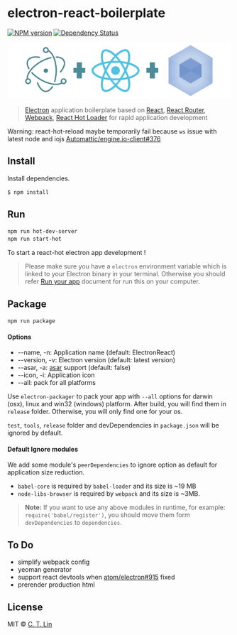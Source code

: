 # electron-react-boilerplate

[![NPM version][npm-image]][npm-url]
[![Dependency Status][david_img]][david_site]

![](./erb-logo.png)

> [Electron](http://electron.atom.io/) application boilerplate based on [React](https://facebook.github.io/react/), [React Router](http://rackt.github.io/react-router/), [Webpack](http://webpack.github.io/docs/), [React Hot Loader](http://gaearon.github.io/react-hot-loader/) for rapid application development

Warning: react-hot-reload maybe temporarily fail because `ws` issue with latest node and iojs   [Automattic/engine.io-client#376](https://github.com/Automattic/engine.io-client/issues/376)

## Install

Install dependencies.

```bash
$ npm install
```

## Run

```bash
npm run hot-dev-server
npm run start-hot
```

To start a react-hot electron app development !

> Please make sure you have a `electron` environment variable which is linked to your Electron binary in your terminal. Otherwise you should refer [Run your app](https://github.com/atom/electron/blob/master/docs/tutorial/quick-start.md#run-your-app) document for run this on your computer.

## Package

```
npm run package
```

#### Options

- --name, -n: Application name (default: ElectronReact)
- --version, -v: Electron version (default: latest version)
- --asar, -a: [asar](https://github.com/atom/asar) support (default: false)
- --icon, -i: Application icon
- --all: pack for all platforms

Use `electron-packager` to pack your app with `--all` options for darwin (osx), linux and win32 (windows) platform. After build, you will find them in `release` folder. Otherwise, you will only find one for your os.

`test`, `tools`, `release` folder and devDependencies in `package.json` will be ignored by default.

#### Default Ignore modules

We add some module's `peerDependencies` to ignore option as default for application size reduction.

- `babel-core` is required by `babel-loader` and its size is ~19 MB
- `node-libs-browser` is required by `webpack` and its size is ~3MB.

> **Note:** If you want to use any above modules in runtime, for example: `require('babel/register')`, you should move them form `devDependencies` to `dependencies`.

## To Do

- simplify webpack config
- yeoman generator
- support react devtools when [atom/electron#915](https://github.com/atom/electron/issues/915) fixed
- prerender production html

## License
MIT © [C. T. Lin](https://github.com/chentsulin)

[npm-image]: https://img.shields.io/npm/v/electron-react-boilerplate.svg?style=flat-square
[npm-url]: https://npmjs.org/package/electron-react-boilerplate
[david_img]: https://img.shields.io/david/chentsulin/electron-react-boilerplate.svg
[david_site]: https://david-dm.org/chentsulin/electron-react-boilerplate
